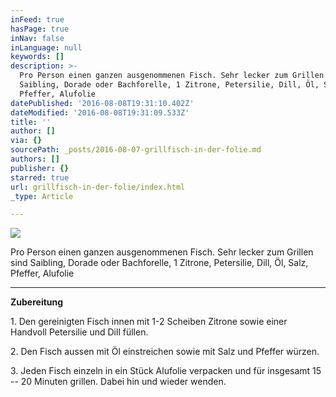 ```yaml
---
inFeed: true
hasPage: true
inNav: false
inLanguage: null
keywords: []
description: >-
  Pro Person einen ganzen ausgenommenen Fisch. Sehr lecker zum Grillen sind
  Saibling, Dorade oder Bachforelle, 1 Zitrone, Petersilie, Dill, Öl, Salz,
  Pfeffer, Alufolie
datePublished: '2016-08-08T19:31:10.402Z'
dateModified: '2016-08-08T19:31:09.533Z'
title: ''
author: []
via: {}
sourcePath: _posts/2016-08-07-grillfisch-in-der-folie.md
authors: []
publisher: {}
starred: true
url: grillfisch-in-der-folie/index.html
_type: Article

---
```

![](https://the-grid-user-content.s3-us-west-2.amazonaws.com/26b0131f-ef10-404d-9db9-bf6928bad2b1.jpg)

Pro Person einen ganzen ausgenommenen Fisch. Sehr lecker zum Grillen sind Saibling, Dorade oder Bachforelle, 1 Zitrone, Petersilie, Dill, Öl, Salz, Pfeffer, Alufolie

****

**Zubereitung**

1\. Den gereinigten Fisch innen mit 1-2 Scheiben Zitrone sowie einer Handvoll Petersilie und Dill füllen.

2\. Den Fisch aussen mit Öl einstreichen sowie mit Salz und Pfeffer würzen.

3\. Jeden Fisch einzeln in ein Stück Alufolie verpacken und für insgesamt 15 -- 20 Minuten grillen. Dabei hin und wieder wenden.